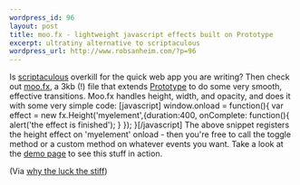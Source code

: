 ```yaml
--- 
wordpress_id: 96
layout: post
title: moo.fx - lightweight javascript effects built on Prototype
excerpt: ultratiny alternative to scriptaculous
wordpress_url: http://www.robsanheim.com/?p=96
---
```

Is  <a href="http://script.aculo.us/">scriptaculous</a> overkill for the quick web app you are writing?  Then check out <a href="http://moofx.mad4milk.net/">moo.fx</a>, a 3kb (!) file that extends <a href="http://www.robsanheim.com/2005/08/23/prototype-javascript-library-documentation/">Prototype</a> to do some very smooth, effective transitions.  Moo.fx handles height, width, and opacity, and does it with some very simple code: 
[javascript]
 window.onload = function(){
 var effect = new fx.Height('myelement',{duration:400,
  onComplete: function(){
   alert('the effect is finished');
  }
 });
}[/javascript]
The above snippet registers the height effect on 'myelement' onload - then you're free to call the toggle method or a custom method on whatever events you want.  Take a look at the <a href="http://moofx.mad4milk.net/tests.html">demo page</a> to see this stuff in action.

(Via <a href="http://redhanded.hobix.com/inspect/fadingRollupsIn3k.html">why the luck the stiff</a>)
